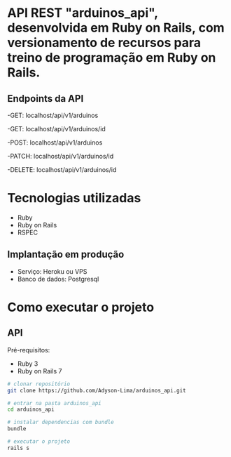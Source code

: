 # API REST "arduinos_api", desenvolvida em Ruby on Rails, com versionamento de recursos para treino de programação em Ruby on Rails.

## Endpoints da API
-GET: localhost/api/v1/arduinos

-GET: localhost/api/v1/arduinos/id

-POST: localhost/api/v1/arduinos

-PATCH: localhost/api/v1/arduinos/id

-DELETE: localhost/api/v1/arduinos/id

# Tecnologias utilizadas

- Ruby
- Ruby on Rails
- RSPEC

## Implantação em produção
- Serviço: Heroku ou VPS
- Banco de dados: Postgresql

# Como executar o projeto

## API
Pré-requisitos:

- Ruby 3
- Ruby on Rails 7

```bash
# clonar repositório
git clone https://github.com/Adyson-Lima/arduinos_api.git

# entrar na pasta arduinos_api
cd arduinos_api

# instalar dependencias com bundle
bundle

# executar o projeto
rails s
```
